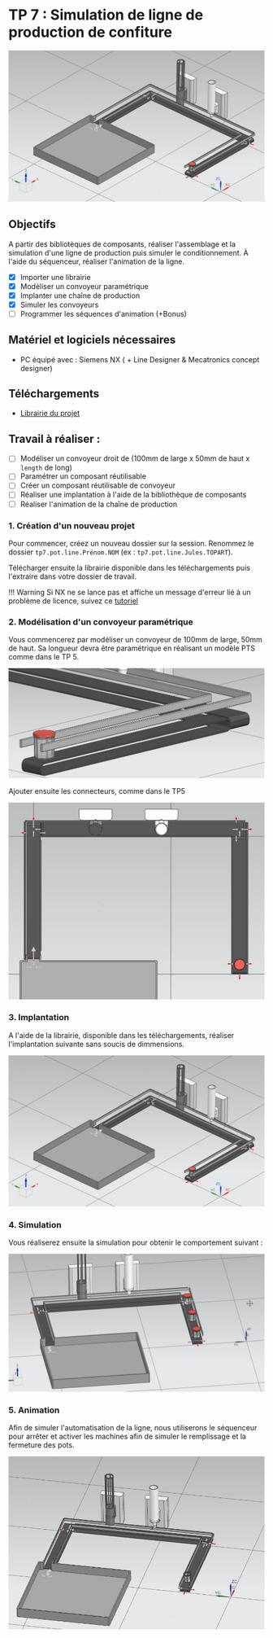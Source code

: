 # TP 7 : Simulation de ligne de production de confiture

![](./images/tp7/factory.jpg)

## Objectifs
A partir des bibliotèques de composants, réaliser l'assemblage et la simulation d'une ligne de production puis simuler le conditionnement. À l'aide du séquenceur, réaliser l'animation de la ligne.

- [x] Importer une librairie
- [x] Modèliser un convoyeur paramétrique
- [x] Implanter une chaîne de production
- [x] Simuler les convoyeurs
- [ ] Programmer les séquences d'animation (+Bonus)

## Matériel et logiciels nécessaires

- PC équipé avec : Siemens NX ( + Line Designer & Mecatronics concept designer)

## Téléchargements

- [Librairie du projet](./files/tp7/library.zip)

## Travail à réaliser :

- [ ] Modéliser un convoyeur droit de (100mm de large x 50mm de haut x `length` de long)
- [ ] Paramétrer un composant réutilisable
- [ ] Créer un composant réutilisable de convoyeur
- [ ] Réaliser une implantation à l'aide de la bibliothèque de composants
- [ ] Réaliser l'animation de la chaîne de production

### 1. Création d'un nouveau projet

Pour commencer, créez un nouveau dossier sur la session. Renommez le dossier `tp7.pot.line.Prénom.NOM` (ex : `tp7.pot.line.Jules.TOPART`).

Télécharger ensuite la librairie disponible dans les téléchargements puis l'extraire dans votre dossier de travail.

!!! Warning
    Si NX ne se lance pas et affiche un message d'erreur lié à un problème de licence, suivez ce [tutoriel](../documentation/software/nx/nx-licence.md)

### 2. Modélisation d'un convoyeur paramétrique

Vous commencerez par modéliser un convoyeur de 100mm de large, 50mm de haut. Sa longueur devra être paramétrique en réalisant un modèle PTS comme dans le TP 5.

![](./images/tp7/conveyor.jpg)

Ajouter ensuite les connecteurs, comme dans le TP5

![](./images/tp7/connector.jpg)

### 3. Implantation

A l'aide de la librairie, disponible dans les téléchargements, réaliser l'implantation suivante sans soucis de dimmensions.

![](./images/tp7/factory.jpg)

### 4. Simulation

Vous réaliserez ensuite la simulation pour obtenir le comportement suivant : 

![](./images/tp7/factory.pot.conveyor.gif)

### 5. Animation

Afin de simuler l'automatisation de la ligne, nous utiliserons le séquenceur pour arrêter et activer les machines afin de simuler le remplissage et la fermeture des pots.

![](./images/tp7/factory.pot.conveyor.full.gif)
